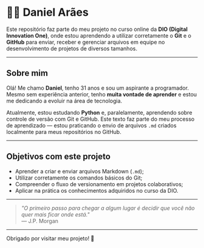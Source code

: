 # 👨‍💻 Daniel Arães

Este repositório faz parte do meu projeto no curso online da **DIO (Digital Innovation One)**, onde estou aprendendo a utilizar corretamente o **Git** e o **GitHub** para enviar, receber e gerenciar arquivos em equipe no desenvolvimento de projetos de diversos tamanhos.

---

## Sobre mim

Olá! Me chamo **Daniel**, tenho 31 anos e sou um aspirante a programador. Mesmo sem experiência anterior, tenho **muita vontade de aprender** e estou me dedicando a evoluir na área de tecnologia.

Atualmente, estou estudando **Python** e, paralelamente, aprendendo sobre controle de versão com Git e GitHub. Este texto faz parte do meu processo de aprendizado — estou praticando o envio de arquivos `.md` criados localmente para meus repositórios no GitHub.

---

## Objetivos com este projeto

- Aprender a criar e enviar arquivos Markdown (`.md`);
- Utilizar corretamente os comandos básicos do Git;
- Compreender o fluxo de versionamento em projetos colaborativos;
- Aplicar na prática os conhecimentos adquiridos no curso da DIO.

---

> _"O primeiro passo para chegar a algum lugar é decidir que você não quer mais ficar onde está."_  
> — J.P. Morgan

---

Obrigado por visitar meu projeto! 🚀
